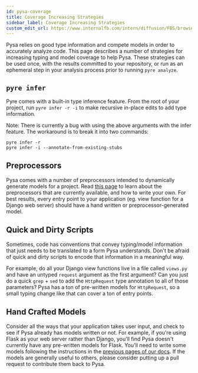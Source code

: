 ```yaml
---
id: pysa-coverage
title: Coverage Increasing Strategies
sidebar_label: Coverage Increasing Strategies
custom_edit_url: https://www.internalfb.com/intern/diffusion/FBS/browse/master/fbcode/tools/pyre/documentation/website/docs/pysa_increasing_coverage.md
---
```


Pysa relies on good type information and compete models in order to accurately analyze code. This page describes a number of strategies for increasing typing and model coverage to help Pysa. These strategies can be used once, with the results committed to your repository, or run as an ephemeral step in your analysis process prior to running `pyre analyze`.

## `pyre infer`

Pyre comes with a built-in type inference feature. From the root of your project, run `pyre infer -r -i` to make recursive in-place edits to add type information.

Note: There is currently a bug with using the above arguments with the infer feature. The workaround is to break it into two commands:
```
pyre infer -r
pyre infer -i --annotate-from-existing-stubs
```

## Preprocessors

Pysa comes with a number of preprocessors intended to dynamically generate models for a project. Read [this page](pysa_precollectors.md) to learn about the preprocessors that are currently available, and how to write your own. For best results, every entry point to your application (eg. view function for a Django web server) should have a hand written or preprocessor-generated model.

## Quick and Dirty Scripts

Sometimes, code has conventions that convey typing/model information that just needs to be translated to a form Pysa understands. Don't be afraid of quick and dirty scripts to encode that information in a meaningful way.

For example, do all your Django view functions live in a file called `views.py` and have an untyped `request` argument as the first argument? Can you just do a quick `grep` + `sed` to add the `HttpRequest` type annotation to all of those parameters? Pysa has a ton of pre-written models for `HttpRequest`, so a small typing change like that can cover a ton of entry points.

## Hand Crafted Models

Consider all the ways that your application takes user input, and check to see if Pysa already has models written or not. For example, if you're using Flask as your web server rather than Django, you'll find Pysa doesn't currently have any pre-written models for Flask. You'll need to write some models following the instructions in the [previous pages of our docs](pysa_basics.md). If the models are generally useful to others, please consider putting up a pull request to contribute them back to Pysa.
